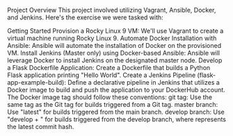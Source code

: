 Project Overview
This project involved utilizing Vagrant, Ansible, Docker, and Jenkins. Here's the exercise we were tasked with:

Getting Started
Provision a Rocky Linux 9 VM: We'll use Vagrant to create a virtual machine running Rocky Linux 9.
Automate Docker Installation with Ansible: Ansible will automate the installation of Docker on the provisioned VM.
Install Jenkins (Master only) using Docker-based Ansible: Ansible will leverage Docker to install Jenkins on the designated master node.
Develop a Flask Dockerfile Application: Create a Dockerfile that builds a Python Flask application printing "Hello World".
Create a Jenkins Pipeline (flask-app-example-build): Define a declarative pipeline in Jenkins that utilizes a Docker image to build and push the application to your DockerHub account. The Docker image tag should follow these conventions:
git tag: Use the same tag as the Git tag for builds triggered from a Git tag.
master branch: Use "latest" for builds triggered from the main branch.
develop branch: Use "develop + <commit SHA>" for builds triggered from the develop branch, where <commit SHA> represents the latest commit hash.
